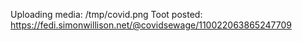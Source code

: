 Uploading media: /tmp/covid.png
Toot posted: https://fedi.simonwillison.net/@covidsewage/110022063865247709
